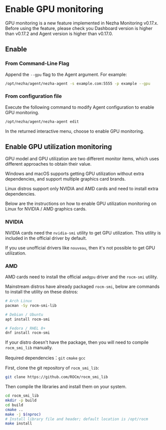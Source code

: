# Enable GPU monitoring

GPU monitoring is a new feature implemented in Nezha Monitoring v0.17.x. Before using the feature, please check you Dashboard version is higher than v0.17.2 and Agent version is higher than v0.17.0.

## Enable

### From Command-Line Flag

Append the `--gpu` flag to the Agent argument. For example:

```bash
/opt/nezha/agent/nezha-agent -s example.com:5555 -p example --gpu
```

### From configuration file

Execute the following command to modify Agent configuration to enable GPU monitoring.

```bash
/opt/nezha/agent/nezha-agent edit
```

In the returned interactive menu, choose to enable GPU monitoring.

## Enable GPU utilization monitoring

GPU model and GPU utilization are two different monitor items, which uses different approaches to obtain their value.

Windows and macOS supports getting GPU utilization without extra dependencies, and support multiple graphics card brands.

Linux distros support only NVIDIA and AMD cards and need to install extra dependencies.

Below are the instructions on how to enable GPU utilization monitoring on Linux for NVIDIA / AMD graphics cards.

### NVIDIA

NVIDIA cards need the `nvidia-smi` utility to get GPU utilization. This utility is included in the official driver by default.

If you use unofficial drivers like `nouveau`, then it's not possible to get GPU utilization.

### AMD

AMD cards need to install the official `amdgpu` driver and the `rocm-smi` utility.

Mainstream distros have already packaged `rocm-smi`, below are commands to install the utility on these distros:

```bash
# Arch Linux
pacman -Sy rocm-smi-lib

# Debian / Ubuntu
apt install rocm-smi

# Fedora / RHEL 8+
dnf install rocm-smi
```

If your distro doesn't have the package, then you will need to compile `rocm_smi_lib` manually.

Required dependencies：`git` `cmake` `gcc`

First, clone the git repository of `rocm_smi_lib`:

```bash
git clone https://github.com/ROCm/rocm_smi_lib
```

Then compile the libraries and install them on your system.

```bash
cd rocm_smi_lib
mkdir -p build
cd build
cmake ..
make -j $(nproc)
# Install library file and header; default location is /opt/rocm
make install
```
